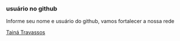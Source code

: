 ### usuário no github



Informe seu nome e usuário do github, vamos fortalecer a nossa rede


[Tainá Travassos](https://github.com/tainatravassos)